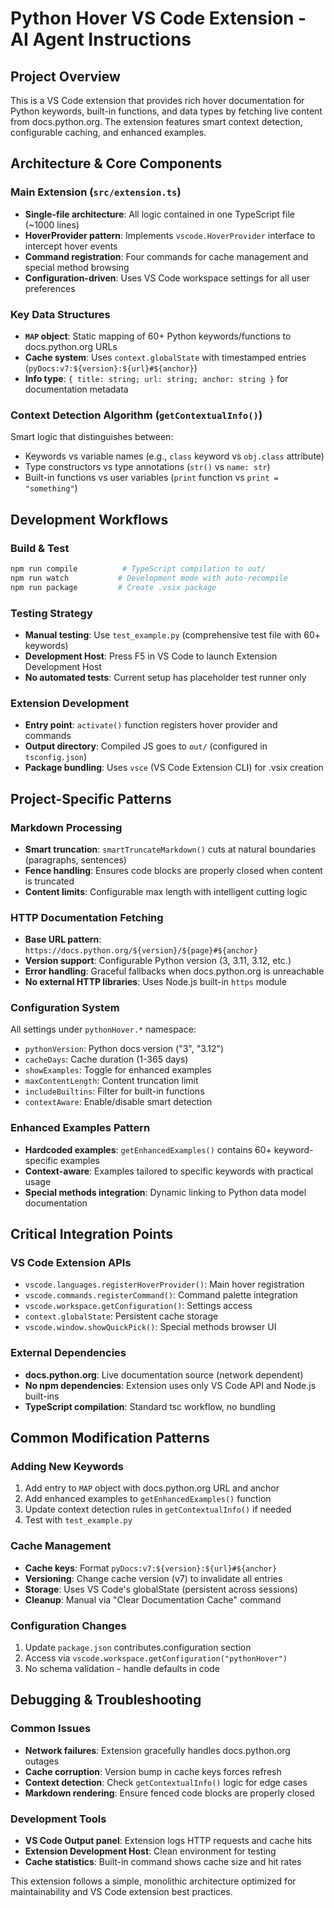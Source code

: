 # Python Hover VS Code Extension - AI Agent Instructions

## Project Overview
This is a VS Code extension that provides rich hover documentation for Python keywords, built-in functions, and data types by fetching live content from docs.python.org. The extension features smart context detection, configurable caching, and enhanced examples.

## Architecture & Core Components

### Main Extension (`src/extension.ts`)
- **Single-file architecture**: All logic contained in one TypeScript file (~1000 lines)
- **HoverProvider pattern**: Implements `vscode.HoverProvider` interface to intercept hover events
- **Command registration**: Four commands for cache management and special method browsing
- **Configuration-driven**: Uses VS Code workspace settings for all user preferences

### Key Data Structures
- **`MAP` object**: Static mapping of 60+ Python keywords/functions to docs.python.org URLs
- **Cache system**: Uses `context.globalState` with timestamped entries (`pyDocs:v7:${version}:${url}#${anchor}`)
- **Info type**: `{ title: string; url: string; anchor: string }` for documentation metadata

### Context Detection Algorithm (`getContextualInfo()`)
Smart logic that distinguishes between:
- Keywords vs variable names (e.g., `class` keyword vs `obj.class` attribute)
- Type constructors vs type annotations (`str()` vs `name: str`)
- Built-in functions vs user variables (`print` function vs `print = "something"`)

## Development Workflows

### Build & Test
```bash
npm run compile          # TypeScript compilation to out/
npm run watch           # Development mode with auto-recompile
npm run package         # Create .vsix package
```

### Testing Strategy
- **Manual testing**: Use `test_example.py` (comprehensive test file with 60+ keywords)
- **Development Host**: Press F5 in VS Code to launch Extension Development Host
- **No automated tests**: Current setup has placeholder test runner only

### Extension Development
- **Entry point**: `activate()` function registers hover provider and commands
- **Output directory**: Compiled JS goes to `out/` (configured in `tsconfig.json`)
- **Package bundling**: Uses `vsce` (VS Code Extension CLI) for .vsix creation

## Project-Specific Patterns

### Markdown Processing
- **Smart truncation**: `smartTruncateMarkdown()` cuts at natural boundaries (paragraphs, sentences)
- **Fence handling**: Ensures code blocks are properly closed when content is truncated
- **Content limits**: Configurable max length with intelligent cutting logic

### HTTP Documentation Fetching
- **Base URL pattern**: `https://docs.python.org/${version}/${page}#${anchor}`
- **Version support**: Configurable Python version (3, 3.11, 3.12, etc.)
- **Error handling**: Graceful fallbacks when docs.python.org is unreachable
- **No external HTTP libraries**: Uses Node.js built-in `https` module

### Configuration System
All settings under `pythonHover.*` namespace:
- `pythonVersion`: Python docs version ("3", "3.12")
- `cacheDays`: Cache duration (1-365 days)
- `showExamples`: Toggle for enhanced examples
- `maxContentLength`: Content truncation limit
- `includeBuiltins`: Filter for built-in functions
- `contextAware`: Enable/disable smart detection

### Enhanced Examples Pattern
- **Hardcoded examples**: `getEnhancedExamples()` contains 60+ keyword-specific examples
- **Context-aware**: Examples tailored to specific keywords with practical usage
- **Special methods integration**: Dynamic linking to Python data model documentation

## Critical Integration Points

### VS Code Extension APIs
- `vscode.languages.registerHoverProvider()`: Main hover registration
- `vscode.commands.registerCommand()`: Command palette integration
- `vscode.workspace.getConfiguration()`: Settings access
- `context.globalState`: Persistent cache storage
- `vscode.window.showQuickPick()`: Special methods browser UI

### External Dependencies
- **docs.python.org**: Live documentation source (network dependent)
- **No npm dependencies**: Extension uses only VS Code API and Node.js built-ins
- **TypeScript compilation**: Standard tsc workflow, no bundling

## Common Modification Patterns

### Adding New Keywords
1. Add entry to `MAP` object with docs.python.org URL and anchor
2. Add enhanced examples to `getEnhancedExamples()` function
3. Update context detection rules in `getContextualInfo()` if needed
4. Test with `test_example.py`

### Cache Management
- **Cache keys**: Format `pyDocs:v7:${version}:${url}#${anchor}`
- **Versioning**: Change cache version (v7) to invalidate all entries
- **Storage**: Uses VS Code's globalState (persistent across sessions)
- **Cleanup**: Manual via "Clear Documentation Cache" command

### Configuration Changes
1. Update `package.json` contributes.configuration section
2. Access via `vscode.workspace.getConfiguration("pythonHover")`
3. No schema validation - handle defaults in code

## Debugging & Troubleshooting

### Common Issues
- **Network failures**: Extension gracefully handles docs.python.org outages
- **Cache corruption**: Version bump in cache keys forces refresh
- **Context detection**: Check `getContextualInfo()` logic for edge cases
- **Markdown rendering**: Ensure fenced code blocks are properly closed

### Development Tools
- **VS Code Output panel**: Extension logs HTTP requests and cache hits
- **Extension Development Host**: Clean environment for testing
- **Cache statistics**: Built-in command shows cache size and hit rates

This extension follows a simple, monolithic architecture optimized for maintainability and VS Code extension best practices.
